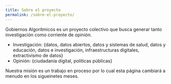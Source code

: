 ```yaml
---
title: Sobre el proyecto
permalink: /sobre-el-proyecto/
---
```

Gobiernos Algorítmicos es un proyecto colectivo que busca generar tanto investigación como corriente de opinión.

* Investigación: {datos, datos abiertos, datos y sistemas de salud, datos y educación, datos e investigación, infraestructuras digitales,  extractivismo de datos}
* Opinión: {ciudadanía digital, políticas públicas}

Nuestra misión es un trabajo en proceso por lo cual esta página cambiará a menudo en los sigueinetes meses.